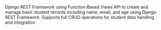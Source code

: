 Django REST Framework using Function-Based Views
API to create and manage basic student records including name, email, and age using Django REST Framework. Supports full CRUD operations for student data handling and integration
